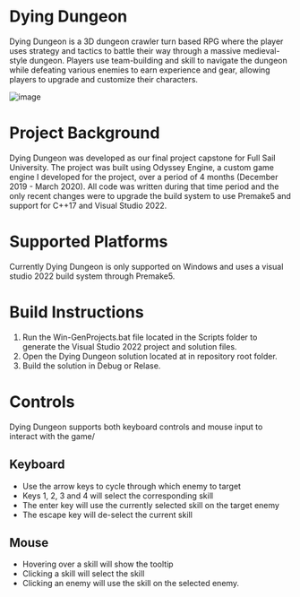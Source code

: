 # Dying Dungeon
Dying Dungeon is a 3D dungeon crawler turn based RPG where the player uses strategy and tactics to battle their way through a massive medieval-style dungeon. Players use team-building and skill to navigate the dungeon while defeating various enemies to earn experience and gear, allowing players to upgrade and customize their characters.

![image](https://github.com/user-attachments/assets/3d60a0e6-da0b-4fe8-991a-f46d57006557)

# Project Background
Dying Dungeon was developed as our final project capstone for Full Sail University. The project was built using Odyssey Engine, a custom game engine I developed for the project, over a period of 4 months (December 2019 - March 2020). All code was written during that time period and the only recent changes were to upgrade the build system to use Premake5 and support for C++17 and Visual Studio 2022.

# Supported Platforms
Currently Dying Dungeon is only supported on Windows and uses a visual studio 2022 build system through Premake5.

# Build Instructions
1. Run the Win-GenProjects.bat file located in the Scripts folder to generate the Visual Studio 2022 project and solution files.
2. Open the Dying Dungeon solution located at in repository root folder.
3. Build the solution in Debug or Relase.

# Controls
Dying Dungeon supports both keyboard controls and mouse input to interact with the game/

## Keyboard
* Use the arrow keys to cycle through which enemy to target
* Keys 1, 2, 3 and 4 will select the corresponding skill
* The enter key will use the currently selected skill on the target enemy
* The escape key will de-select the current skill

## Mouse
* Hovering over a skill will show the tooltip
* Clicking a skill will select the skill
* Clicking an enemy will use the skill on the selected enemy.
